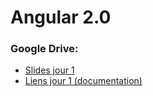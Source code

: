 # Angular 2.0

### Google Drive:

* [Slides jour 1]
* [Liens jour 1 (documentation)]


[Slides jour 1]: <>
[Liens jour 1 (documentation)]: <>
